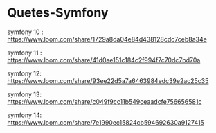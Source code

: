 # Quetes-Symfony

symfony 10 : https://www.loom.com/share/1729a8da04e84d438128cdc7ceb8a34e

symfony 11 : https://www.loom.com/share/41d0ae151c184c2f994f7c70dc7bd70a

symfony 12: https://www.loom.com/share/93ee22d5a7a6463984edc39e2ac25c35

symfony 13: https://www.loom.com/share/c049f9cc11b549ceaadcfe756656581c

symfony 14: https://www.loom.com/share/7e1990ec15824cb594692630a9127415

